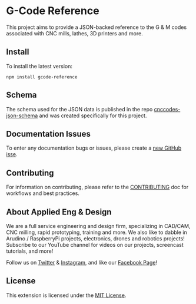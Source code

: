 # G-Code Reference

This project aims to provide a JSON-backed reference to the G & M codes associated with CNC mills, lathes, 3D printers and more.

## Install

To install the latest version:

`npm install gcode-reference`

## Schema

The schema used for the JSON data is published in the repo [cnccodes-json-schema](https://github.com/appliedengdesign/cnccodes-json-schema) and was created specifically for this project.

## Documentation Issues

To enter any documentation bugs or issues, please create a [new GitHub isse](https://github.com/appliedengdesign/gcode-reference/issues).

## Contributing

For information on contributing, please refer to the [CONTRIBUTING](https://github.com/appliedengdesign/gcode-reference/blob/master/CONTRIBUTING.md) doc for workflows and best practices.

## About Applied Eng & Design

We are a full service engineering and design firm, specializing in CAD/CAM, CNC milling, rapid prototyping, training and more.  We also like to dabble in Arudino / RaspberryPi projects, electronics, drones and robotics projects! Subscribe to our YouTube channel for videos on our projects, screencast tutorials, and more!

Follow us on [Twitter](https://twitter.com/appliedengdes) & [Instagram](https://instagram.com/appliedengdes), and like our [Facebook Page](https://facebook.com/appliedengdesign)!

## License

This extension is licensed under the [MIT License](https://opensource.org/licenses/MIT).
